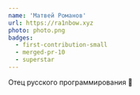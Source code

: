```yaml
---
name: 'Матвей Романов'
url: https://ra1nbow.xyz
photo: photo.png
badges:
  - first-contribution-small
  - merged-pr-10
  - superstar
---
```


Отец русского программирования 🥸
